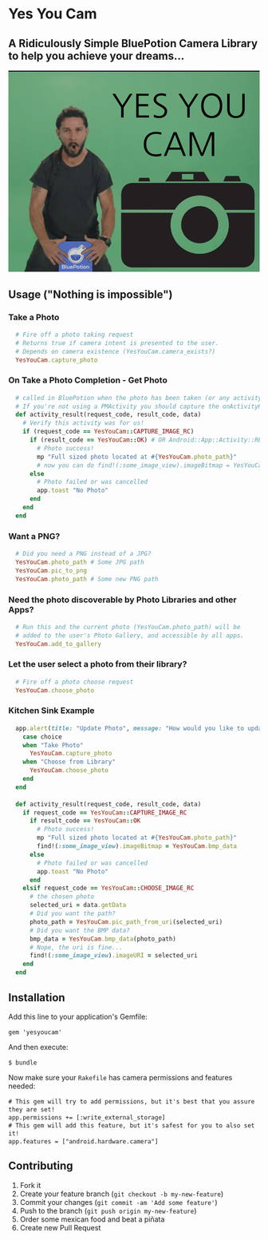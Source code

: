 # Yes You Cam
## A **Ridiculous**ly Simple BluePotion Camera Library to help you achieve your dreams...
![Don't Shia Way](_art/yyc.png)

## Usage ("Nothing is impossible")

### Take a Photo

```ruby
  # Fire off a photo taking request
  # Returns true if camera intent is presented to the user.
  # Depends on camera existence (YesYouCam.camera_exists?)
  YesYouCam.capture_photo
```

### On Take a Photo Completion - Get Photo
```ruby
  # called in BluePotion when the photo has been taken (or any activity is completed actually)
  # If you're not using a PMActivity you should capture the onActivityResult method.
  def activity_result(request_code, result_code, data)
    # Verify this activity was for us!
    if (request_code == YesYouCam::CAPTURE_IMAGE_RC)
      if (result_code == YesYouCam::OK) # OR Android::App::Activity::RESULT_OK
        # Photo success!
        mp "Full sized photo located at #{YesYouCam.photo_path}"
        # now you can do find!(:some_image_view).imageBitmap = YesYouCam.bmp_data
      else
        # Photo failed or was cancelled
        app.toast "No Photo"
      end
    end
  end
```

### Want a PNG?
```ruby
  # Did you need a PNG instead of a JPG?
  YesYouCam.photo_path # Some JPG path
  YesYouCam.pic_to_png
  YesYouCam.photo_path # Some new PNG path
```

### Need the photo discoverable by Photo Libraries and other Apps?
```ruby
  # Run this and the current photo (YesYouCam.photo_path) will be
  # added to the user's Photo Gallery, and accessible by all apps.
  YesYouCam.add_to_gallery
```

### Let the user select a photo from their library?
```ruby
  # Fire off a photo choose request
  YesYouCam.choose_photo
```

### Kitchen Sink Example
```ruby
  app.alert(title: "Update Photo", message: "How would you like to update your photo?", positive_button: "Take Photo", negative_button: "Choose from Library") do |choice|
    case choice
    when "Take Photo"
      YesYouCam.capture_photo
    when "Choose from Library"
      YesYouCam.choose_photo
    end
  end

  def activity_result(request_code, result_code, data)
    if request_code == YesYouCam::CAPTURE_IMAGE_RC
      if result_code == YesYouCam::OK
        # Photo success!
        mp "Full sized photo located at #{YesYouCam.photo_path}"
        find!(:some_image_view).imageBitmap = YesYouCam.bmp_data
      else
        # Photo failed or was cancelled
        app.toast "No Photo"
      end
    elsif request_code == YesYouCam::CHOOSE_IMAGE_RC
      # the chosen photo
      selected_uri = data.getData
      # Did you want the path?
      photo_path = YesYouCam.pic_path_from_uri(selected_uri)
      # Did you want the BMP data?
      bmp_data = YesYouCam.bmp_data(photo_path)
      # Nope, the uri is fine...
      find!(:some_image_view).imageURI = selected_uri
    end
  end
```

## Installation

Add this line to your application's Gemfile:

    gem 'yesyoucam'

And then execute:

    $ bundle

Now make sure your `Rakefile` has camera permissions and features needed:

    # This gem will try to add permissions, but it's best that you assure they are set!
    app.permissions += [:write_external_storage]
    # This gem will add this feature, but it's safest for you to also set it!
    app.features = ["android.hardware.camera"]


## Contributing

1. Fork it
2. Create your feature branch (`git checkout -b my-new-feature`)
3. Commit your changes (`git commit -am 'Add some feature'`)
4. Push to the branch (`git push origin my-new-feature`)
5. Order some mexican food and beat a piñata
6. Create new Pull Request
